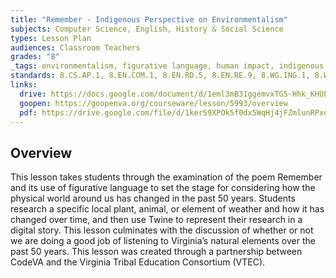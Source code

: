 ```yaml
---
title: "Remember - Indigenous Perspective on Environmentalism"
subjects: Computer Science, English, History & Social Science
types: Lesson Plan
audiences: Classroom Teachers
grades: "8"
_tags: environmentalism, figurative language, human impact, indigenous, native American, programming, twine
standards: 8.CS.AP.1, 8.EN.COM.1, 8.EN.RD.5, 8.EN.RE.9, 8.WG.ING.1, 8.WG.RE.2
links:
  drive: https://docs.google.com/document/d/1eml3mB31ggemvxTG5-Hhk_KHULHMvdAivFCJ8PUv9mQ/edit?usp=drive_link
  goopen: https://goopenva.org/courseware/lesson/5993/overview
  pdf: https://drive.google.com/file/d/1kerS9XPOk5f0dx5WqHj4jFZmlunRPxe2/view?usp=drive_link
---
```


## Overview

This lesson takes students through the examination of the poem Remember and its use of figurative language to set the stage for considering how the physical world around us has changed in the past 50 years. Students research a specific local plant, animal, or element of weather and how it has changed over time, and then use Twine to represent their research in a digital story. This lesson culminates with the discussion of whether or not we are doing a good job of listening to Virginia’s natural elements over the past 50 years. This lesson was created through a partnership between CodeVA and the Virginia Tribal Education Consortium (VTEC). 
